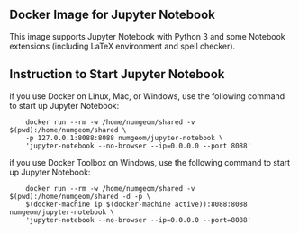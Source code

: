 ## Docker Image for Jupyter Notebook

This image supports Jupyter Notebook with Python 3 and some Notebook extensions (including LaTeX environment and spell checker).

## Instruction to Start Jupyter Notebook
if you use Docker on Linux, Mac, or Windows, use the following command to start up Jupyter Notebook:

```
    docker run --rm -w /home/numgeom/shared -v $(pwd):/home/numgeom/shared \
    -p 127.0.0.1:8088:8088 numgeom/jupyter-notebook \
    'jupyter-notebook --no-browser --ip=0.0.0.0 --port 8088'
```


if you use Docker Toolbox on Windows, use the following command to start up Jupyter Notebook:

```
    docker run --rm -w /home/numgeom/shared -v $(pwd):/home/numgeom/shared -d -p \
    $(docker-machine ip $(docker-machine active)):8088:8088 numgeom/jupyter-notebook \
    'jupyter-notebook --no-browser --ip=0.0.0.0 --port=8088'
```
